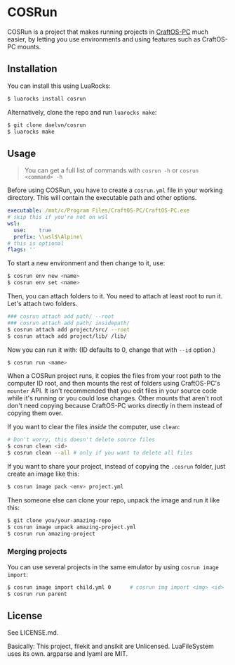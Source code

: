 # COSRun

COSRun is a project that makes running projects in [CraftOS-PC](https://www.craftos-pc.cc) much easier, by letting you use environments and using features such as CraftOS-PC mounts.

## Installation

You can install this using LuaRocks:

```sh
$ luarocks install cosrun
```

Alternatively, clone the repo and run `luarocks make`:

```sh
$ git clone daelvn/cosrun
$ luarocks make
```

## Usage

> You can get a full list of commands with `cosrun -h` or `cosrun <command> -h`

Before using COSRun, you have to create a `cosrun.yml` file in your working directory. This will contain the executable path and other options.

```yaml
executable: /mnt/c/Program Files/CraftOS-PC/CraftOS-PC.exe
# skip this if you're not on wsl
wsl:
  use:    true
  prefix: \\wsl$\Alpine\
# this is optional
flags: ''
```

To start a new environment and then change to it, use:

```sh
$ cosrun env new <name>
$ cosrun env set <name>
```

Then, you can attach folders to it. You need to attach at least root to run it. Let's attach two folders.

```sh
### cosrun attach add path/ --root
### cosrun attach add path/ insidepath/
$ cosrun attach add project/src/ --root
$ cosrun attach add project/lib/ /lib/
```

Now you can run it with: (ID defaults to 0, change that with `--id` option.)

```sh
$ cosrun run <name>
```

When a COSRun project runs, it copies the files from your root path to the computer ID root, and then mounts the rest of folders using CraftOS-PC's `mounter` API. It isn't recommended that you edit files in your source code while it's running or you could lose changes. Other mounts that aren't root don't need copying because CraftOS-PC works directly in them instead of copying them over.

If you want to clear the files *inside* the computer, use `clean`:

```sh
# Don't worry, this doesn't delete source files
$ cosrun clean <id>
$ cosrun clean --all # only if you want to delete all files
```

If you want to share your project, instead of copying the `.cosrun` folder, just create an image like this:

```sh
$ cosrun image pack <env> project.yml
```

Then someone else can clone your repo, unpack the image and run it like this:

```sh
$ git clone you/your-amazing-repo
$ cosrun image unpack amazing-project.yml
$ cosrun run amazing-project
```

### Merging projects

You can use several projects in the same emulator by using `cosrun image import`:

```sh
$ cosrun image import child.yml 0      # cosrun img import <img> <id>
$ cosrun run parent
```

## License

See LICENSE.md.

Basically: This project, filekit and ansikit are Unlicensed. LuaFileSystem uses its own. argparse and lyaml are MIT.